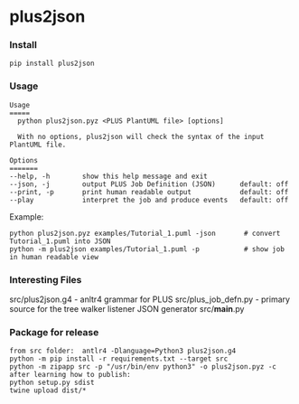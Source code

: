 # plus2json

### Install

```
pip install plus2json
```

### Usage

```
Usage
=====
  python plus2json.pyz <PLUS PlantUML file> [options]

  With no options, plus2json will check the syntax of the input PlantUML file.

Options
=======
--help, -h        show this help message and exit
--json, -j        output PLUS Job Definition (JSON)      default: off
--print, -p       print human readable output            default: off
--play            interpret the job and produce events   default: off
```

Example:

```
python plus2json.pyz examples/Tutorial_1.puml -json       # convert Tutorial_1.puml into JSON
python -m plus2json examples/Tutorial_1.puml -p           # show job in human readable view
```

### Interesting Files

src/plus2json.g4 - anltr4 grammar for PLUS
src/plus_job_defn.py - primary source for the tree walker listener JSON generator
src/__main__.py

### Package for release

```
from src folder:  antlr4 -Dlanguage=Python3 plus2json.g4
python -m pip install -r requirements.txt --target src
python -m zipapp src -p "/usr/bin/env python3" -o plus2json.pyz -c
after learning how to publish:
python setup.py sdist
twine upload dist/*
```
